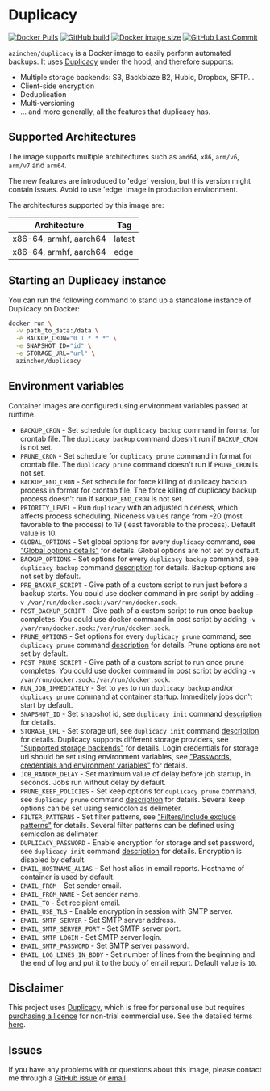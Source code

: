 # Duplicacy

[![Docker Pulls][dockerhub-pulls]][dockerhub-link]
[![GitHub build][github-build]][github-link]
[![Docker image size][dockerhub-size]][dockerhub-link]
[![GitHub Last Commit][github-lastcommit]][github-link]

`azinchen/duplicacy` is a Docker image to easily perform automated backups. It uses [Duplicacy][duplicacy-home] under the hood, and therefore supports:

- Multiple storage backends: S3, Backblaze B2, Hubic, Dropbox, SFTP...
- Client-side encryption
- Deduplication
- Multi-versioning
- ... and more generally, all the features that duplicacy has.

## Supported Architectures

The image supports multiple architectures such as `amd64`, `x86`, `arm/v6`, `arm/v7` and `arm64`.

The new features are introduced to 'edge' version, but this version might contain issues. Avoid to use 'edge' image in production environment.

The architectures supported by this image are:

| Architecture           | Tag    |
|------------------------|--------|
| x86-64, armhf, aarch64 | latest |
| x86-64, armhf, aarch64 | edge   |

## Starting an Duplicacy instance

You can run the following command to stand up a standalone instance of Duplicacy on Docker:

```bash
docker run \
  -v path_to_data:/data \
  -e BACKUP_CRON="0 1 * * *" \
  -e SNAPSHOT_ID="id" \
  -e STORAGE_URL="url" \
  azinchen/duplicacy
```

## Environment variables

Container images are configured using environment variables passed at runtime.

- `BACKUP_CRON`             - Set schedule for `duplicacy backup` command in format for crontab file. The `duplicacy backup` command doesn't run if `BACKUP_CRON` is not set.
- `PRUNE_CRON`              - Set schedule for `duplicacy prune` command in format for crontab file. The `duplicacy prune` command doesn't run if `PRUNE_CRON` is not set.
- `BACKUP_END_CRON`         - Set schedule for force killing of duplicacy backup process in format for crontab file. The force killing of duplicacy backup process doesn't run if `BACKUP_END_CRON` is not set.
- `PRIORITY_LEVEL`          - Run `duplicacy` with an adjusted niceness, which affects process scheduling. Niceness values range from -20 (most favorable to the process) to 19 (least favorable to the process). Default value is 10.
- `GLOBAL_OPTIONS`          - Set global options for every `duplicacy` command, see ["Global options details"][duplicacy-global-options] for details. Global options are not set by default.
- `BACKUP_OPTIONS`          - Set options for every `duplicacy backup` command, see `duplicacy backup` command [description][duplicacy-backup] for details. Backup options are not set by default.
- `PRE_BACKUP_SCRIPT`       - Give path of a custom script to run just before a backup starts. You could use docker command in pre script by adding `-v /var/run/docker.sock:/var/run/docker.sock`.
- `POST_BACKUP_SCRIPT`      - Give path of a custom script to run once backup completes. You could use docker command in post script by adding `-v /var/run/docker.sock:/var/run/docker.sock`.
- `PRUNE_OPTIONS`           - Set options for every `duplicacy prune` command, see `duplicacy prune` command [description][duplicacy-prune] for details. Prune options are not set by default.
- `POST_PRUNE_SCRIPT`       - Give path of a custom script to run once prune completes. You could use docker command in post script by adding `-v /var/run/docker.sock:/var/run/docker.sock`.
- `RUN_JOB_IMMEDIATELY`     - Set to `yes` to run `duplicacy backup` and/or `duplicacy prune` command at container startup. Immeditely jobs don't start by default.
- `SNAPSHOT_ID`             - Set snapshot id, see `duplicacy init` command [description][duplicacy-init] for details.
- `STORAGE_URL`             - Set storage url, see `duplicacy init` command [description][duplicacy-init] for details. Duplicacy supports different storage providers, see ["Supported storage backends"][duplicacy-storage] for details. Login credentials for storage url should be set using environment variables, see ["Passwords, credentials and environment variables"][duplicacy-variables] for details.
- `JOB_RANDOM_DELAY`        - Set maximum value of delay before job startup, in seconds. Jobs run without delay by default.
- `PRUNE_KEEP_POLICIES`     - Set keep options for `duplicacy prune` command, see `duplicacy prune` command [description][duplicacy-prune] for details. Several keep options can be set using semicolon as delimeter.
- `FILTER_PATTERNS`         - Set filter patterns, see ["Filters/Include exclude patterns"][duplicacy-filters] for details. Several filter patterns can be defined using semicolon as delimeter.
- `DUPLICACY_PASSWORD`      - Enable encryption for storage and set password, see `duplicacy init` command [description][duplicacy-init] for details. Encryption is disabled by default.
- `EMAIL_HOSTNAME_ALIAS`    - Set host alias in email reports. Hostname of container is used by default.
- `EMAIL_FROM`              - Set sender email.
- `EMAIL_FROM_NAME`         - Set sender name.
- `EMAIL_TO`                - Set recipient email.
- `EMAIL_USE_TLS`           - Enable encryption in session with SMTP server.
- `EMAIL_SMTP_SERVER`       - Set SMTP server address.
- `EMAIL_SMTP_SERVER_PORT`  - Set SMTP server port.
- `EMAIL_SMTP_LOGIN`        - Set SMTP server login.
- `EMAIL_SMTP_PASSWORD`     - Set SMTP server password.
- `EMAIL_LOG_LINES_IN_BODY` - Set number of lines from the beginning and the end of log and put it to the body of email report. Default value is `10`.

## Disclaimer

This project uses [Duplicacy][duplicacy-home], which is free for personal use but requires [purchasing a licence][duplicacy-purchase] for non-trial commercial use. See the detailed terms [here][duplicacy-license].

## Issues

If you have any problems with or questions about this image, please contact me through a [GitHub issue][github-issues] or [email][email-link].

[dockerhub-pulls]: https://img.shields.io/docker/pulls/azinchen/duplicacy
[dockerhub-link]: https://hub.docker.com/repository/docker/azinchen/duplicacy
[dockerhub-size]: https://img.shields.io/docker/image-size/azinchen/duplicacy/latest
[github-lastcommit]: https://img.shields.io/github/last-commit/azinchen/duplicacy
[github-link]: https://github.com/azinchen/duplicacy
[github-issues]: https://github.com/azinchen/duplicacy/issues
[github-build]: https://img.shields.io/github/workflow/status/azinchen/duplicacy/CI_CD_Task
[duplicacy-home]: https://duplicacy.com
[duplicacy-license]: https://github.com/gilbertchen/duplicacy/blob/master/LICENSE.md
[duplicacy-purchase]: https://duplicacy.com/buy.html
[duplicacy-forum]: https://forum.duplicacy.com
[duplicacy-storage]: https://forum.duplicacy.com/t/supported-storage-backends/1107
[duplicacy-global-options]: https://forum.duplicacy.com/t/global-options-details/1087
[duplicacy-init]: https://forum.duplicacy.com/t/init-command-details/1090
[duplicacy-backup]: https://forum.duplicacy.com/t/backup-command-details/1077
[duplicacy-prune]: https://forum.duplicacy.com/t/prune-command-details/1005
[duplicacy-filters]: https://forum.duplicacy.com/t/filters-include-exclude-patterns/1089
[duplicacy-variables]: https://forum.duplicacy.com/t/passwords-credentials-and-environment-variables/1094
[email-link]: mailto:alexander@zinchenko.com
